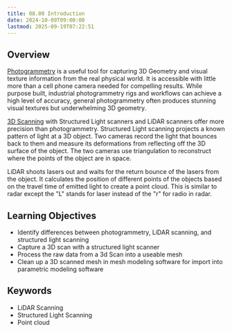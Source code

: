 ```yaml
---
title: 08.00 Introduction
date: 2024-10-09T09:00:00
lastmod: 2025-09-19T07:22:51
---
```


## Overview

[Photogrammetry](../../../../3d-modeling/photogrammetry.md) is a useful tool for capturing 3D Geometry and visual texture information from the real physical world. It is accessible with little more than a cell phone camera needed for compelling results. While purpose built, industrial photogrammetry rigs and workflows can achieve a high level of accuracy, general photogrammetry often produces stunning visual textures but underwhelming 3D geometry.

[3D Scanning](../../../../3d-modeling/3d-scanning.md) with Structured Light scanners and LiDAR scanners offer more precision than photogrammetry. Structured Light scanning projects a known pattern of light at a 3D object. Two cameras record the light that bounces back to them and measure its deformations from reflecting off the 3D surface of the object. The two cameras use triangulation to reconstruct where the points of the object are in space.

LiDAR shoots lasers out and waits for the return bounce of the lasers from the object. It calculates the position of different points of the objects based on the travel time of emitted light to create a point cloud. This is similar to radar except the "L" stands for laser instead of the "r" for radio in radar.

## Learning Objectives

- Identify differences between photogrammetry, LiDAR scanning, and structured light scanning
- Capture a 3D scan with a structured light scanner
- Process the raw data from a 3d Scan into a useable mesh
- Clean up a 3D scanned mesh in mesh modeling software for import into parametric modeling software

## Keywords

- LiDAR Scanning
- Structured Light Scanning
- Point cloud
